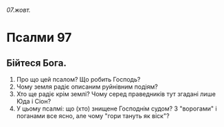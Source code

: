 
_07.жовт._

# Псалми 97

## Бійтеся Бога.
1. Про що цей псалом? Що робить Господь?
2. Чому земля радіє описаним руйнівним подіям?
3. Хто ще радіє крім землі? Чому серед праведників тут згадані лише Юда і Сіон?
4. У цьому псалмі: що (хто) знищене Господнім судом? З "ворогами" і поганами все ясно, але чому "гори тануть як віск"?
